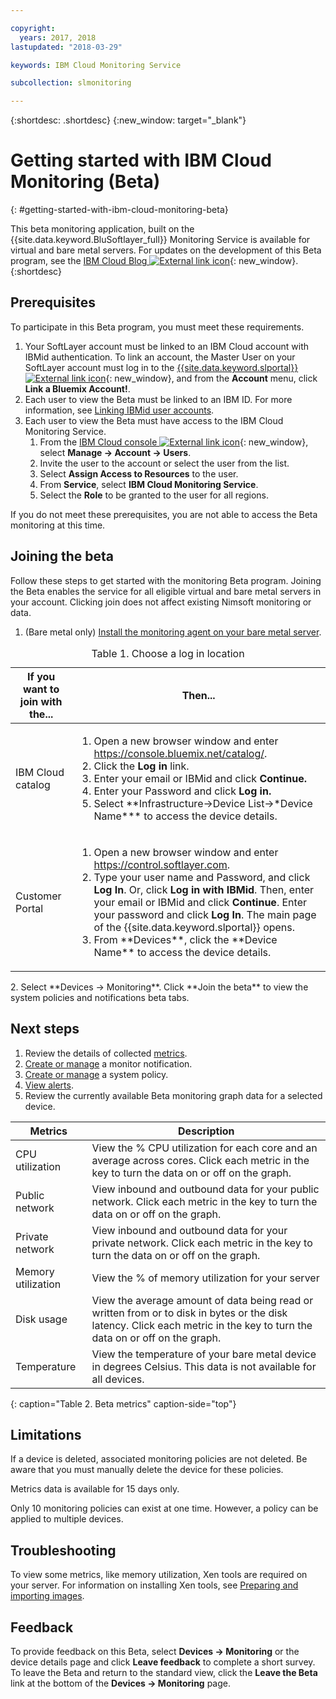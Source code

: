 ```yaml
---

copyright:
  years: 2017, 2018
lastupdated: "2018-03-29"

keywords: IBM Cloud Monitoring Service

subcollection: slmonitoring

---
```


{:shortdesc: .shortdesc}
{:new_window: target="_blank"}

# Getting started with IBM Cloud Monitoring (Beta)
{: #getting-started-with-ibm-cloud-monitoring-beta}

This beta monitoring application, built on the {{site.data.keyword.BluSoftlayer_full}} Monitoring Service is available for virtual and bare metal servers. For updates on the development of this Beta program, see the [IBM Cloud Blog ![External link icon](../../icons/launch-glyph.svg "External link icon")](https://www.ibm.com/blogs/bluemix/2017/12/beta-release-new-vsi-monitoring-tool-ibm-cloud/){: new_window}.
{:shortdesc}

## Prerequisites

To participate in this Beta program, you must meet these requirements.
1. Your SoftLayer account must be linked to an IBM Cloud account with IBMid authentication. To link an account, the Master User on your SoftLayer account must log in to the [{{site.data.keyword.slportal}} ![External link icon](../../icons/launch-glyph.svg "External link icon")](https://control.softlayer.com){: new_window}, and from the **Account** menu, click **Link a Bluemix Account!**.
2. Each user to view the Beta must be linked to an IBM ID. For more information, see [Linking IBMid user accounts](/docs/account?topic=account-unifyingaccounts#link_customer_accounts).
3. Each user to view the Beta must have access to the IBM Cloud Monitoring Service.
   1. From the [IBM Cloud console ![External link icon](../../icons/launch-glyph.svg "External link icon")](https://console.bluemix.net){: new_window},  select **Manage -> Account -> Users**.
   2. Invite the user to the account or select the user from the list.
   3. Select **Assign Access to Resources** to the user.
   4. From **Service**, select **IBM Cloud Monitoring Service**.
   5. Select the **Role** to be granted to the user for all regions.

If you do not meet these prerequisites, you are not able to access the Beta monitoring at this time.


## Joining the beta

Follow these steps to get started with the monitoring Beta program. Joining the Beta enables the service for all eligible virtual and bare metal servers in your account. Clicking join does not affect existing Nimsoft monitoring or data.
1. (Bare metal only) [Install the monitoring agent on your bare metal server](/docs/infrastructure/SLmonitoring?topic=slmonitoring-installing-ibm-cloud-monitoring-service-for-iaas-bare-metal-agent-beta-).
<table>
   <CAPTION>Table 1. Choose a log in location</CAPTION>
   <THEAD>
   <TR>
   <th>If you want to join with the...</th>
   <th>Then...</th>
   </TR>
   </THEAD>
   <TBODY>
   <tr>
   <td>IBM Cloud catalog</td>
   <td>
   <ol>
   <li>Open a new browser window and enter  <a href="https://console.bluemix.net/catalog/">https://console.bluemix.net/catalog/</a>.</li>
   <li>Click the <b>Log in</b> link. </li>
   <li>Enter your email or IBMid and click <b>Continue.</b></li>
   <li>Enter your Password and click <b>Log in.</b></li>
   <li>Select **Infrastructure->Device List->*Device Name*** to access the device details.</li>
   </ol>
   </td>
   </tr>
   <tr>
   <td>Customer Portal</td>
   <td>
   <ol>
   <li>Open a new browser window and enter <a href="https://control.softlayer.com">https://control.softlayer.com</a>.</li>
   <li>Type your user name and Password, and click <b>Log In</b>. Or, click <b>Log in with IBMid</b>. Then, enter your email or IBMid and click <b>Continue</b>. Enter your password and click <b>Log In</b>. The main page of the {{site.data.keyword.slportal}} opens.</li>
     <li>From **Devices**, click the **Device Name** to access the device details.</li>
   </ol>
   </td>
   </tr>
   </TBODY>
  </table>
2. Select **Devices -> Monitoring**. Click **Join the beta** to view the system policies and notifications beta tabs.

## Next steps
1. Review the details of collected [metrics](/docs/infrastructure/SLmonitoring?topic=slmonitoring-metrics-collected-beta-).
2. [Create or manage](/docs/infrastructure/SLmonitoring?topic=slmonitoring-creating-and-managing-monitor-notifications-beta-) a monitor notification.
3. [Create or manage](/docs/infrastructure/SLmonitoring?topic=slmonitoring-creating-and-managing-system-policies-beta-) a system policy.
4. [View alerts](/docs/infrastructure/SLmonitoring?topic=slmonitoring-viewing-monitoring-alerts-beta-).
5. Review the currently available Beta monitoring graph data for a selected device.

|              Metrics                                      |  Description                                        |
| --------------------------------------------------------- | --------------------------------------------------- |
|CPU utilization                                            |   View the % CPU utilization for each core and an average across cores. Click each    metric in the key to turn the data on or off on the graph.
|Public network                                             |   View inbound and outbound data for your public network. Click each metric in the key to turn the data on or off on the graph.       |
|Private network                                            |   View inbound and outbound data for your private network. Click each metric in the key to turn the data on or off on the graph.           |
|Memory utilization    | View the % of memory utilization for your server     |
|Disk usage    | View the average amount of data being read or written from or to disk in bytes or the disk latency. Click each metric in the key to turn the data on or off on the graph.    |
|Temperature                                                 |View the temperature of your bare metal device in degrees Celsius. This data is not available for all devices.
{: caption="Table 2. Beta metrics" caption-side="top"}   

## Limitations
If a device is deleted, associated monitoring policies are not deleted. Be aware that you must manually delete the device for these policies.

Metrics data is available for 15 days only.

Only 10 monitoring policies can exist at one time. However, a policy can be applied to multiple devices.

## Troubleshooting
To view some metrics, like memory utilization, Xen tools are required on your server. For information on installing Xen tools, see [Preparing and importing images](/docs/infrastructure/image-templates?topic=image-templates-preparing-and-importing-images#preparing-and-importing-images).

## Feedback
To provide feedback on this Beta, select **Devices -> Monitoring** or the device details page and click **Leave feedback** to complete a short survey. To leave the Beta and return to the standard view, click the **Leave the Beta** link at the bottom of the **Devices -> Monitoring** page.
